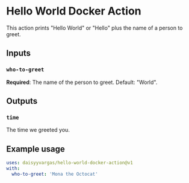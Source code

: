 # Hello World Docker Action

This action prints "Hello World" or "Hello" plus the name of a person to greet.

## Inputs

### `who-to-greet`

**Required**: The name of the person to greet. Default: "World".

## Outputs

### `time`

The time we greeted you.

## Example usage

```yaml
uses: daisyyvargas/hello-world-docker-action@v1
with:
  who-to-greet: 'Mona the Octocat'

